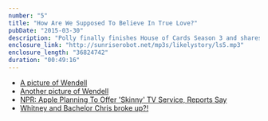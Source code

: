 ```yaml
---
number: "5"
title: "How Are We Supposed To Believe In True Love?"
pubDate: "2015-03-30"
description: "Polly finally finishes House of Cards Season 3 and shares her thoughts. The Slap is still happening and it's kind of boring. ALSO: Shelby gets rid of cable but still manages to watch a lot of TV."
enclosure_link: "http://sunriserobot.net/mp3s/likelystory/ls5.mp3"
enclosure_length: "36824742"
duration: "00:49:16"
---
```

- [A picture of Wendell](http://sunriserobot.net/images/likelystory/5/wendell1.jpg)
- [Another picture of Wendell](http://sunriserobot.net/images/likelystory/5/wendell2.jpg)
- [NPR: Apple Planning To Offer 'Skinny' TV Service, Reports Say](http://www.npr.org/2015/03/19/394099725/apple-planning-to-offer-skinny-tv-service-reports-say)
- [Whitney and Bachelor Chris broke up?!](http://patch.com/illinois/highlandpark/bachelor-fiance-says-breakup-talk-noise)